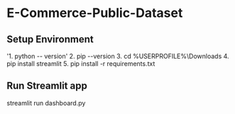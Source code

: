 # E-Commerce-Public-Dataset
## Setup Environment 
'1. python -- version' 
2. pip --version
3. cd %USERPROFILE%\Downloads
4. pip install streamlit
5. pip install -r requirements.txt

## Run Streamlit app
streamlit run dashboard.py
